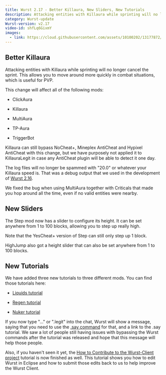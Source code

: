 ```yaml
---
title: Wurst 2.17 - Better Killaura, New Sliders, New Tutorials
description: Attacking entities with Killaura while sprinting will no longer cancel the sprint. This allows you to move around more quickly in combat situations.
category: Wurst-update
Wurst-version: v2.17
video-id: shfLq6GixmY
images:
  - link: https://cloud.githubusercontent.com/assets/10100202/13177872/16160378-d71c-11e5-9313-7433ae07f600.jpg
---
```

## Better Killaura
Attacking entities with Killaura while sprinting will no longer cancel the sprint. This allows you to move around more quickly in combat situations, which is useful for PVP.

This change will affect all of the following mods:

- ClickAura

- Killaura

- MultiAura

- TP-Aura

- TriggerBot

Killaura can still bypass NoCheat+, Mineplex AntiCheat and Hypixel AntiCheat with this change, but we have purposely not applied it to KillauraLegit in case any AntiCheat plugin will be able to detect it one day.

The log files will no longer be spammed with "20.0" or whatever your Killaura speed is. That was a debug output that we used in the development of [Wurst 2.16](/news/2016-02-12-Wurst-2-16/).

We fixed the bug when using MultiAura together with Criticals that made you hop around all the time, even if no valid entities were nearby.

<!--read more-->

## New Sliders
The Step mod now has a slider to configure its height. It can be set anywhere from 1 to 100 blocks, allowing you to step up really high.

Note that the YesCheat+ version of Step can still only step up 1 block.

HighJump also got a height slider that can also be set anywhere from 1 to 100 blocks.

## New Tutorials
We have added three new tutorials to three different mods. You can find those tutorials here:

- [Liquids tutorial](/wiki/Mods/Liquids/)

- [Regen tutorial](/wiki/Mods/Regen/)

- [Nuker tutorial](/wiki/Mods/Nuker/)

If you now type "..." or ".legit" into the chat, Wurst will show a message, saying that you need to use the [.say command](/wiki/Commands/say/) for that, and a link to the .say tutorial. We saw a lot of people still having issues with bypassing the Wurst commands after the tutorial was released and hope that this message will help those people.

Also, if you haven't seen it yet, the [How to Contribute to the Wurst-Client project](/wiki/Contributing/) tutorial is now finished as well. This tutorial shows you how to edit Wurst in Eclipse and how to submit those edits back to us to help improve the Wurst Client.
